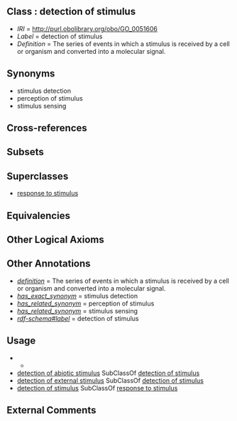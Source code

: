
## Class : detection of stimulus

 * *IRI* = http://purl.obolibrary.org/obo/GO_0051606
 * *Label* = detection of stimulus
 * *Definition* = The series of events in which a stimulus is received by a cell or organism and converted into a molecular signal.

## Synonyms

 * stimulus detection
 * perception of stimulus
 * stimulus sensing

## Cross-references


## Subsets


## Superclasses

 * [response to stimulus](../../GO/96/GO_0050896.md)

## Equivalencies


## Other Logical Axioms


## Other Annotations

 * *[definition](../../IAO/15/IAO_0000115.md)* = The series of events in which a stimulus is received by a cell or organism and converted into a molecular signal.
 * *[has_exact_synonym](../../ym/oboInOwl#hasExactSynonym.md)* = stimulus detection
 * *[has_related_synonym](../../ym/oboInOwl#hasRelatedSynonym.md)* = perception of stimulus
 * *[has_related_synonym](../../ym/oboInOwl#hasRelatedSynonym.md)* = stimulus sensing
 * *[rdf-schema#label](../../el/rdf-schema#label.md)* = detection of stimulus

## Usage

 * -
 * [detection of abiotic stimulus](../../GO/82/GO_0009582.md) SubClassOf [detection of stimulus](../../GO/06/GO_0051606.md)
 * [detection of external stimulus](../../GO/81/GO_0009581.md) SubClassOf [detection of stimulus](../../GO/06/GO_0051606.md)
 * [detection of stimulus](../../GO/06/GO_0051606.md) SubClassOf [response to stimulus](../../GO/96/GO_0050896.md)

## External Comments

